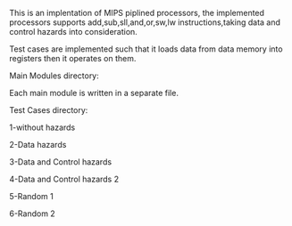 This is an implentation of MIPS piplined processors, the implemented processors supports add,sub,sll,and,or,sw,lw instructions,taking data and control hazards into consideration.


Test cases are implemented such that it loads data from data memory into registers then it operates on them.


Main Modules directory:

Each main module is written in a separate file.


Test Cases directory:

1-without hazards

2-Data hazards

3-Data and Control hazards

4-Data and Control hazards 2

5-Random 1

6-Random 2
